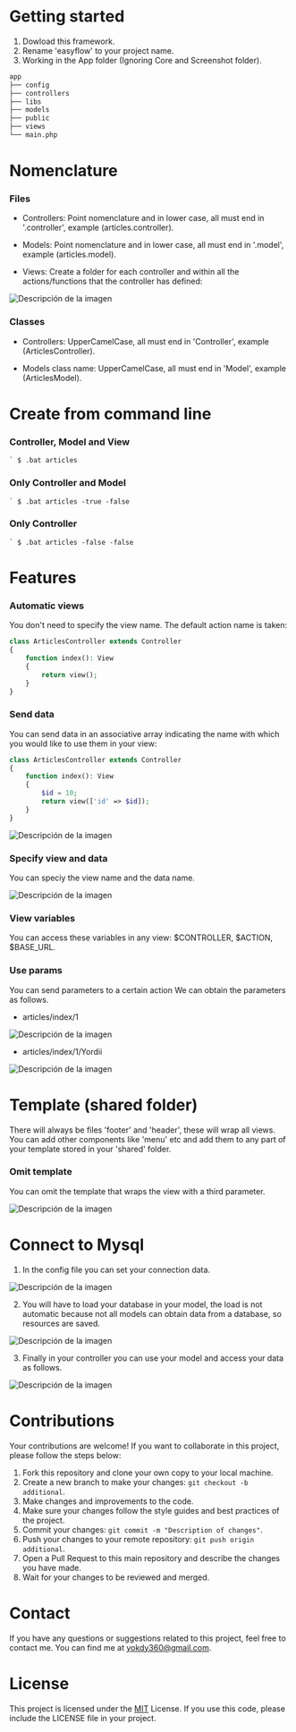 # Getting started

1. Dowload this framework.
2. Rename 'easyflow' to your project name.
3. Working in the App folder (Ignoring Core and Screenshot folder).

```sh
app
├── config
├── controllers
├── libs
├── models
├── public
├── views
└── main.php
```

# Nomenclature

### Files

- Controllers: Point nomenclature and in lower case, all must end in '.controller', example (articles.controller).

- Models: Point nomenclature and in lower case, all must end in '.model', example (articles.model).

- Views: Create a folder for each controller and within all the actions/functions that the controller has defined:

![Descripción de la imagen](/screenshots/view_folder.png)

### Classes

- Controllers: UpperCamelCase, all must end in 'Controller', example (ArticlesController).

- Models class name: UpperCamelCase, all must end in 'Model', example (ArticlesModel).

# Create from command line

### Controller, Model and View

`` `
$ .bat articles
`` 

### Only Controller and Model

`` `
$ .bat articles -true -false
`` 

### Only Controller

`` `
$ .bat articles -false -false
`` 

# Features

### Automatic views

You don't need to specify the view name. The default action name is taken:

```php
class ArticlesController extends Controller
{
    function index(): View
    {  
        return view();
    }
}
```

### Send data

You can send data in an associative array indicating the name with which you would like to use them in your view:

```php
class ArticlesController extends Controller
{
    function index(): View
    {  
        $id = 10;
        return view(['id' => $id]);
    }
}
```

![Descripción de la imagen](/screenshots/data_in_view.png)

### Specify view and data

You can speciy the view name and the data name.

![Descripción de la imagen](/screenshots/view_with_both.png)

### View variables

You can access these variables in any view: $CONTROLLER, $ACTION, $BASE_URL.

### Use params

You can send parameters to a certain action
We can obtain the parameters as follows.

- articles/index/1

![Descripción de la imagen](/screenshots/params.png "articles/index/1")

- articles/index/1/Yordii

![Descripción de la imagen](/screenshots/params_two.png "articles/index/1/Yordii")

# Template (shared folder)

There will always be files 'footer' and 'header', these will wrap all views. You can add other components like 'menu' etc and add them to any part of your template stored in your 'shared' folder.

### Omit template 

You can omit the template that wraps the view with a third parameter.

![Descripción de la imagen](/screenshots/omit_template.png)

# Connect to Mysql

1. In the config file you can set your connection data.

![Descripción de la imagen](/screenshots/config.png)

2. You will have to load your database in your model, the load is not automatic because not all models can obtain data from a database, so resources are saved.

![Descripción de la imagen](/screenshots/model_to_mysql.png)

3. Finally in your controller you can use your model and access your data as follows.

![Descripción de la imagen](/screenshots/controller_to_mysql.png)

# Contributions

Your contributions are welcome! If you want to collaborate in this project, please follow the steps below:

1. Fork this repository and clone your own copy to your local machine.
2. Create a new branch to make your changes: `git checkout -b additional`.
3. Make changes and improvements to the code.
4. Make sure your changes follow the style guides and best practices of the project.
5. Commit your changes: `git commit -m "Description of changes"`.
6. Push your changes to your remote repository: `git push origin additional`.
7. Open a Pull Request to this main repository and describe the changes you have made.
8. Wait for your changes to be reviewed and merged.

# Contact

If you have any questions or suggestions related to this project, feel free to contact me. You can find me at [yokdy360@gmail.com](mailto:yokdy360@gmail.com).

# License

This project is licensed under the [MIT](https://opensource.org/licenses/MIT) License. If you use this code, please include the LICENSE file in your project.

